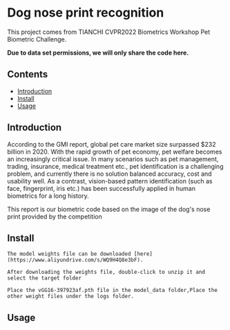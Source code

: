 # Dog nose print recognition
                                                                  
This project comes from TIANCHI CVPR2022 Biometrics Workshop
Pet Biometric Challenge.

**Due to data set permissions, we will only share the code here.**
## Contents
- [Introduction](#Introduction)
- [Install](#Install)
- [Usage](#Usage)

## Introduction

According to the GMI report, global pet care market size surpassed $232 billion in 2020. With the rapid growth of pet economy, pet welfare becomes an increasingly critical issue. In many scenarios such as pet management, trading, insurance, medical treatment etc., pet identification is a challenging problem, and currently there is no solution balanced accuracy, cost and usability well. As a contrast, vision-based pattern identification (such as face, fingerprint, iris etc.) has been successfully applied in human biometrics for a long history.

This report is our biometric code based on the image of the dog's nose print provided by the competition


## Install

```
The model weights file can be downloaded [here](https://www.aliyundrive.com/s/WQ9H4Q8e3bF).

After downloading the weights file, double-click to unzip it and select the target folder

Place the vGG16-397923af.pth file in the model_data folder,Place the other weight files under the logs folder.
```




## Usage
```

```
